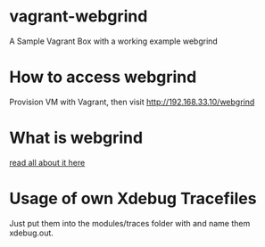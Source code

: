 vagrant-webgrind
================

A Sample Vagrant Box with a working example webgrind 

How to access webgrind
======================

Provision VM with Vagrant, then visit http://192.168.33.10/webgrind


What is webgrind
================

[read all about it here](https://github.com/jokkedk/webgrind)


Usage of own Xdebug Tracefiles
==============================

Just put them into the modules/traces folder with and name them xdebug.out.<integer>
